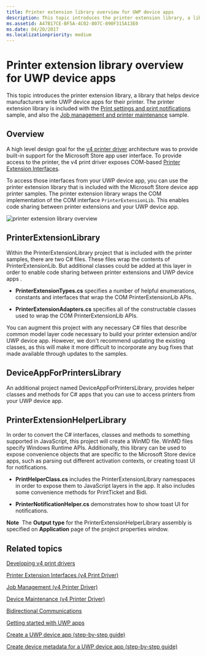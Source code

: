 ```yaml
---
title: Printer extension library overview for UWP device apps
description: This topic introduces the printer extension library, a library that helps device manufacturers write UWP device apps for their printer.
ms.assetid: A47B17CE-BF5A-4C02-807C-890F315A13E0
ms.date: 04/20/2017
ms.localizationpriority: medium
---
```


# Printer extension library overview for UWP device apps


This topic introduces the printer extension library, a library that helps device manufacturers write UWP device apps for their printer. The printer extension library is included with the [Print settings and print notifications](https://go.microsoft.com/fwlink/p/?LinkID=242862) sample, and also the [Job management and printer maintenance](https://go.microsoft.com/fwlink/p/?LinkID=299829) sample.

## <span id="Overview"></span><span id="overview"></span><span id="OVERVIEW"></span>Overview


A high level design goal for the [v4 printer driver](https://go.microsoft.com/fwlink/p/?LinkId=314231) architecture was to provide built-in support for the Microsoft Store app user interface. To provide access to the printer, the v4 print driver exposes COM-based [Printer Extension Interfaces](https://go.microsoft.com/fwlink/p/?LinkID=299887).

To access those interfaces from your UWP device app, you can use the printer extension library that is included with the Microsoft Store device app printer samples. The printer extension library wraps the COM implementation of the COM interface `PrinterExtensionLib`. This enables code sharing between printer extensions and your UWP device app.

![printer extension library overview](images/373030-printer-app-architecture.png)

## <span id="PrinterExtensionLibrary"></span><span id="printerextensionlibrary"></span><span id="PRINTEREXTENSIONLIBRARY"></span>PrinterExtensionLibrary


Within the PrinterExtensionLibrary project that is included with the printer samples, there are two C# files. These files wrap the contents of PrinterExtensionLib. But additional classes could be added at this layer in order to enable code sharing between printer extensions and UWP device apps .

-   **PrinterExtensionTypes.cs** specifies a number of helpful enumerations, constants and interfaces that wrap the COM PrinterExtensionLib APIs.

-   **PrinterExtensionAdapters.cs** specifies all of the constructable classes used to wrap the COM PrinterExtensionLib APIs.

You can augment this project with any necessary C# files that describe common model layer code necessary to build your printer extension and/or UWP device app. However, we don't recommend updating the existing classes, as this will make it more difficult to incorporate any bug fixes that made available through updates to the samples.

## <span id="DeviceAppForPrintersLibrary"></span><span id="deviceappforprinterslibrary"></span><span id="DEVICEAPPFORPRINTERSLIBRARY"></span>DeviceAppForPrintersLibrary


An additional project named DeviceAppForPrintersLibrary, provides helper classes and methods for C# apps that you can use to access printers from your UWP device app.

## <span id="PrinterExtensionHelperLibrary"></span><span id="printerextensionhelperlibrary"></span><span id="PRINTEREXTENSIONHELPERLIBRARY"></span>PrinterExtensionHelperLibrary


In order to convert the C# interfaces, classes and methods to something supported in JavaScript, this project will create a WinMD file. WinMD files specify Windows Runtime APIs. Additionally, this library can be used to expose convenience objects that are specific to the Microsoft Store device apps, such as parsing out different activation contexts, or creating toast UI for notifications.

-   **PrintHelperClass.cs** includes the PrinterExtensionLibrary namespaces in order to expose them to JavaScript layers in the app. It also includes some convenience methods for PrintTicket and Bidi.

-   **PrinterNotificationHelper.cs** demonstrates how to show toast UI for notifications.

**Note**  The **Output type** for the PrinterExtensionHelperLibrary assembly is specified on **Application** page of the project properties window.

 

## <span id="related_topics"></span>Related topics


[Developing v4 print drivers](https://go.microsoft.com/fwlink/p/?LinkId=314231)

[Printer Extension Interfaces (v4 Print Driver)](https://go.microsoft.com/fwlink/p/?LinkID=299887)

[Job Management (v4 Printer Driver)](https://docs.microsoft.com/windows-hardware/drivers/print/job-management)

[Device Maintenance (v4 Printer Driver)](https://docs.microsoft.com/windows-hardware/drivers/print/device-maintenance)

[Bidirectional Communications](https://go.microsoft.com/fwlink/p/?LinkId=317192)

[Getting started with UWP apps](getting-started.md)

[Create a UWP device app (step-by-step guide)](step-1--create-a-uwp-device-app.md)

[Create device metadata for a UWP device app (step-by-step guide)](step-2--create-device-metadata.md)

 

 






